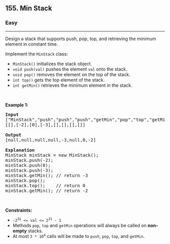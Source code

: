 <h2>155. Min Stack</h2><h3>Easy</h3><hr><div style="user-select: auto;"><p style="user-select: auto;">Design a stack that supports push, pop, top, and retrieving the minimum element in constant time.</p>

<p style="user-select: auto;">Implement the <code style="user-select: auto;">MinStack</code> class:</p>

<ul style="user-select: auto;">
	<li style="user-select: auto;"><code style="user-select: auto;">MinStack()</code> initializes the stack object.</li>
	<li style="user-select: auto;"><code style="user-select: auto;">void push(val)</code> pushes the element <code style="user-select: auto;">val</code> onto the stack.</li>
	<li style="user-select: auto;"><code style="user-select: auto;">void pop()</code> removes the element on the top of the stack.</li>
	<li style="user-select: auto;"><code style="user-select: auto;">int top()</code> gets the top element of the stack.</li>
	<li style="user-select: auto;"><code style="user-select: auto;">int getMin()</code> retrieves the minimum element in the stack.</li>
</ul>

<p style="user-select: auto;">&nbsp;</p>
<p style="user-select: auto;"><strong style="user-select: auto;">Example 1:</strong></p>

<pre style="user-select: auto;"><strong style="user-select: auto;">Input</strong>
["MinStack","push","push","push","getMin","pop","top","getMin"]
[[],[-2],[0],[-3],[],[],[],[]]

<strong style="user-select: auto;">Output</strong>
[null,null,null,null,-3,null,0,-2]

<strong style="user-select: auto;">Explanation</strong>
MinStack minStack = new MinStack();
minStack.push(-2);
minStack.push(0);
minStack.push(-3);
minStack.getMin(); // return -3
minStack.pop();
minStack.top();    // return 0
minStack.getMin(); // return -2
</pre>

<p style="user-select: auto;">&nbsp;</p>
<p style="user-select: auto;"><strong style="user-select: auto;">Constraints:</strong></p>

<ul style="user-select: auto;">
	<li style="user-select: auto;"><code style="user-select: auto;">-2<sup style="user-select: auto;">31</sup> &lt;= val &lt;= 2<sup style="user-select: auto;">31</sup> - 1</code></li>
	<li style="user-select: auto;">Methods <code style="user-select: auto;">pop</code>, <code style="user-select: auto;">top</code> and <code style="user-select: auto;">getMin</code> operations will always be called on <strong style="user-select: auto;">non-empty</strong> stacks.</li>
	<li style="user-select: auto;">At most <code style="user-select: auto;">3 * 10<sup style="user-select: auto;">4</sup></code> calls will be made to <code style="user-select: auto;">push</code>, <code style="user-select: auto;">pop</code>, <code style="user-select: auto;">top</code>, and <code style="user-select: auto;">getMin</code>.</li>
</ul>
</div>